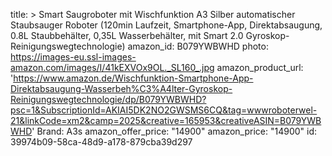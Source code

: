 title: >
  Smart Saugroboter mit Wischfunktion A3 Silber automatischer Staubsauger Roboter (120min Laufzeit,
  Smartphone-App, Direktabsaugung, 0.8L Staubbehälter, 0,35L Wasserbehälter, mit Smart 2.0
  Gyroskop-Reinigungswegtechnologie)
amazon_id: B079YWBWHD
photo: https://images-eu.ssl-images-amazon.com/images/I/41kEXVOx9OL._SL160_.jpg
amazon_product_url: 'https://www.amazon.de/Wischfunktion-Smartphone-App-Direktabsaugung-Wasserbeh%C3%A4lter-Gyroskop-Reinigungswegtechnologie/dp/B079YWBWHD?psc=1&SubscriptionId=AKIAI5DK2NO2GWSMS6CQ&tag=wwwroboterwel-21&linkCode=xm2&camp=2025&creative=165953&creativeASIN=B079YWBWHD'
Brand: A3s
amazon_offer_price: "14900"
amazon_price: "14900"
id: 39974b09-58ca-48d9-a178-879cba39d297
